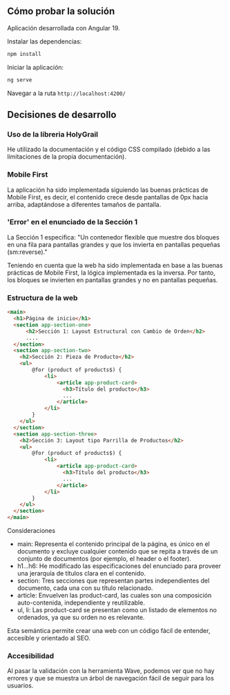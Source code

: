 ## Cómo probar la solución

Aplicación desarrollada con Angular 19.

Instalar las dependencias:
```bash
npm install
```

Iniciar la aplicación:
```bash
ng serve
```

Navegar a la ruta `http://localhost:4200/`


## Decisiones de desarrollo

### Uso de la líbreria HolyGrail
He utilizado la documentación y el código CSS compilado (debido a las limitaciones de la propia documentación).

### Mobile First
La aplicación ha sido implementada siguiendo las buenas prácticas de Mobile First, es decir, el contenido crece desde pantallas de 0px hacia arriba, adaptándose a diferentes tamaños de pantalla.

### 'Error' en el enunciado de la Sección 1
La Sección 1 especifica: "Un contenedor flexible que muestre dos bloques en una fila para pantallas grandes y que los invierta en pantallas pequeñas (sm:reverse)."

Teniendo en cuenta que la web ha sido implementada en base a las buenas prácticas de Mobile First, la lógica implementada es la inversa. Por tanto, los bloques se invierten en pantallas grandes y no en pantallas pequeñas.

###  Estructura de la web
```html
<main>
  <h1>Página de inicio</h1>
  <section app-section-one>
      <h2>Sección 1: Layout Estructural con Cambio de Orden</h2>
      ....
  </section>
  <section app-section-two>
    <h2>Sección 2: Pieza de Producto</h2>
    <ul>
        @for (product of products$) {
            <li>
                <article app-product-card>
                  <h3>Título del producto</h3>
                  ...
                </article>
            </li>
        }
    </ul>
  </section>
  <section app-section-three>
    <h2>Sección 3: Layout tipo Parrilla de Productos</h2>
    <ul>
        @for (product of products$) {
            <li>
                <article app-product-card>
                  <h3>Título del producto</h3>
                  ...
                </article>
            </li>
        }
    </ul>
  </section>
</main>
```

Consideraciones
- main: Representa el contenido principal de la página, es único en el documento y excluye cualquier contenido que se repita a través de un conjunto de documentos (por ejemplo, el header o el footer).
- h1...h6: He modificado las especificaciones del enunciado para proveer una jerarquía de títulos clara en el contenido.
- section: Tres secciones que representan partes independientes del documento, cada una con su título relacionado.
- article: Envuelven las product-card, las cuales son una composición auto-contenida, independiente y reutilizable.
- ul, li: Las product-card se presentan como un listado de elementos no ordenados, ya que su orden no es relevante.

Esta semántica permite crear una web con un código fácil de entender, accesible y orientado al SEO.

###  Accesibilidad
Al pasar la validación con la herramienta Wave, podemos ver que no hay errores y que se muestra un árbol de navegación fácil de seguir para los usuarios.

